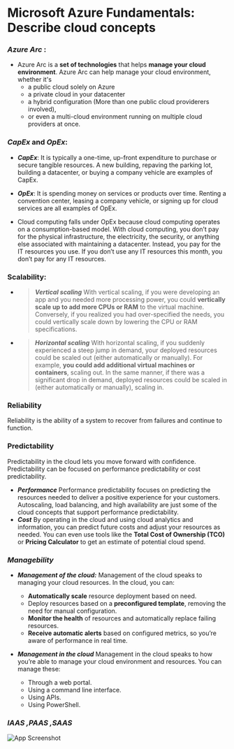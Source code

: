 
# Microsoft Azure Fundamentals: Describe cloud concepts

### ***Azure Arc*** :
- Azure Arc is a **set of technologies** that helps **manage your cloud environment**. Azure Arc can help manage your cloud environment, whether it's  
  - a public cloud solely on Azure
  - a private cloud in your datacenter
  - a hybrid configuration (More than one public cloud providerers involved), 
  - or even a multi-cloud environment running on multiple cloud providers at once.
### ***CapEx*** and ***OpEx***: 
  -  ***CapEx***: It is typically a one-time, up-front expenditure to purchase or secure tangible resources. A new building, repaving the parking lot, building a datacenter, or buying a company vehicle are examples of CapEx.

  - ***OpEx***: It is spending money on services or products over time. Renting a convention center, leasing a company vehicle, or signing up for cloud services are all examples of OpEx.

  - Cloud computing falls under OpEx because cloud computing operates on a consumption-based model. With cloud computing, you don’t pay for the physical infrastructure, the electricity, the security, or anything else associated with maintaining a datacenter. Instead, you pay for the IT resources you use. If you don’t use any IT resources this month, you don’t pay for any IT resources.

### **Scalability**:
 
  - > ***Vertical scaling***
    With vertical scaling, if you were developing an app and you needed more processing power, you could **vertically scale up to add more CPUs or RAM** to the virtual machine. Conversely, if you realized you had over-specified the needs, you could vertically scale down by lowering the CPU or RAM specifications. 
 
   - > ***Horizontal scaling***
     With horizontal scaling, if you suddenly experienced a steep jump in demand, your deployed resources could be scaled out (either automatically or manually). For example, **you could add additional virtual machines or containers**, scaling out. In the same manner, if there was a significant drop in demand, deployed resources could be scaled in (either automatically or manually), scaling in.


###  **Reliability**
Reliability is the ability of a system to recover from failures and continue to function. 

### **Predictability**
   Predictability in the cloud lets you move forward with confidence. Predictability can be focused on performance predictability or cost predictability. 

- ***Performance***
Performance predictability focuses on predicting the resources needed to deliver a positive experience for your customers. Autoscaling, load balancing, and high availability are just some of the cloud concepts that support performance predictability.
- ***Cost***
By operating in the cloud and using cloud analytics and information, you can predict future costs and adjust your resources as needed. You can even use tools like the **Total Cost of Ownership (TCO)** or **Pricing Calculator** to get an estimate of potential cloud spend.

### ***Managebility***
- ***Management of the cloud:***
  Management of the cloud speaks to managing your cloud resources. In the cloud, you can:

  - **Automatically scale** resource deployment based on need.
  - Deploy resources based on a **preconfigured template**, removing the need for manual configuration.
  - **Monitor the health** of resources and automatically replace failing resources.
  - **Receive automatic alerts** based on configured metrics, so you’re aware of performance in real time.

- ***Management in the cloud***
  Management in the cloud speaks to how you’re able to manage your cloud environment and resources. You can manage these:

  - Through a web portal.
  - Using a command line interface.
  - Using APIs.
  - Using PowerShell.

### ***IAAS ,PAAS ,SAAS***

![App Screenshot](https://learn.microsoft.com/en-us/training/wwl-azure/describe-cloud-service-types/media/shared-responsibility-b3829bfe.svg)